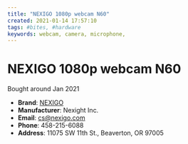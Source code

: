```yaml
---
title: "NEXIGO 1080p webcam N60"
created: 2021-01-14 17:57:10
tags: #bites, #hardware
keywords: webcam, camera, microphone, 
---
```


# NEXIGO 1080p webcam N60

Bought around Jan 2021

- **Brand**: [NEXIGO](https://www.nexigo.com)
- **Manufacturer**: Nexight Inc.
- **Email**: <cs@nexigo.com>
- **Phone**: 458-215-6088
- **Address**: 11075 SW 11th St., Beaverton, OR 97005
